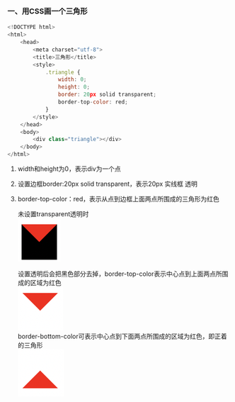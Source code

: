 ### 一、用CSS画一个三角形  
```javascript
<!DOCTYPE html>
<html>
    <head>
        <meta charset="utf-8">
        <title>三角形</title>
        <style>
            .triangle {
                width: 0;
                height: 0;
                border: 20px solid transparent;
                border-top-color: red;
            }
        </style>
    </head>
    <body>
        <div class="triangle"></div>
    </body>
</html>
```  
1. width和height为0，表示div为一个点  
2. 设置边框border:20px solid transparent，表示20px 实线框 透明  
3. border-top-color：red，表示从点到边框上面两点所围成的三角形为红色  

    未设置transparent透明时  
    ![Alt](src/articlesmd/assets/20220421-1-1.png)  
    
    设置透明后会把黑色部分去掉，border-top-color表示中心点到上面两点所围成的区域为红色  
    ![Alt](src/articlesmd/assets/20220421-1-2.png)  
    border-bottom-color可表示中心点到下面两点所围成的区域为红色，即正着的三角形  
    ![Alt](src/articlesmd/assets/20220421-1-3.png)  


